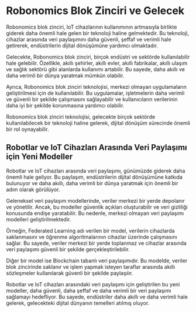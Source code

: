 
# Robonomics Blok Zinciri ve Gelecek 

Robonomics blok zinciri, IoT cihazlarının kullanımının artmasıyla birlikte giderek daha önemli hale gelen bir teknoloji haline gelmektedir. Bu teknoloji, cihazlar arasında veri paylaşımını daha güvenli, şeffaf ve verimli hale getirerek, endüstrilerin dijital dönüşümüne yardımcı olmaktadır.

Gelecekte, Robonomics blok zinciri, birçok endüstri ve sektörde kullanılabilir hale gelebilir. Özellikle, akıllı şehirler, akıllı evler, akıllı fabrikalar, akıllı ulaşım ve sağlık sektörü gibi alanlarda kullanımı artabilir. Bu sayede, daha akıllı ve daha verimli bir dünya yaratmak mümkün olabilir.

Ayrıca, Robonomics blok zinciri teknolojisi, merkezi olmayan uygulamaların geliştirilmesi için de kullanılabilir. Bu uygulamalar, işletmelerin daha verimli ve güvenli bir şekilde çalışmasını sağlayabilir ve kullanıcıların verilerinin daha iyi bir şekilde korunmasına yardımcı olabilir.

Robonomics blok zinciri teknolojisi, gelecekte birçok sektörde kullanılabilecek bir teknoloji haline gelerek, dijital dönüşüm sürecinde önemli bir rol oynayabilir.


## Robotlar ve IoT Cihazları Arasında Veri Paylaşımı için Yeni Modeller

Robotlar ve IoT cihazları arasında veri paylaşımı, günümüzde giderek daha önemli hale geliyor. Bu paylaşım, endüstrilerin dijital dönüşümüne katkıda bulunuyor ve daha akıllı, daha verimli bir dünya yaratmak için önemli bir adım olarak görülüyor.

Geleneksel veri paylaşım modellerinde, veriler merkezi bir yerde depolanır ve yönetilir. Ancak, bu modeller güvenlik açıkları oluşturabilir ve veri gizliliği konusunda endişe yaratabilir. Bu nedenle, merkezi olmayan veri paylaşımı modelleri geliştirilmektedir.

Örneğin, Federated Learning adı verilen bir model, verilerin cihazlarda saklanmasını ve öğrenme algoritmalarının cihazlar üzerinde çalışmasını sağlar. Bu sayede, veriler merkezi bir yerde toplanmaz ve cihazlar arasında veri paylaşımı güvenli bir şekilde gerçekleştirilebilir.

Diğer bir model ise Blockchain tabanlı veri paylaşımıdır. Bu modelde, veriler blok zincirinde saklanır ve işlem yapmak isteyen taraflar arasında akıllı sözleşmeler kullanılarak güvenli bir şekilde paylaşılır.

Robotlar ve IoT cihazları arasındaki veri paylaşımı için geliştirilen bu yeni modeller, daha güvenli, daha şeffaf ve daha verimli bir veri paylaşımı sağlamayı hedefliyor. Bu sayede, endüstriler daha akıllı ve daha verimli hale gelerek, gelecekteki dijital dünyanın temelleri atılmış oluyor.
